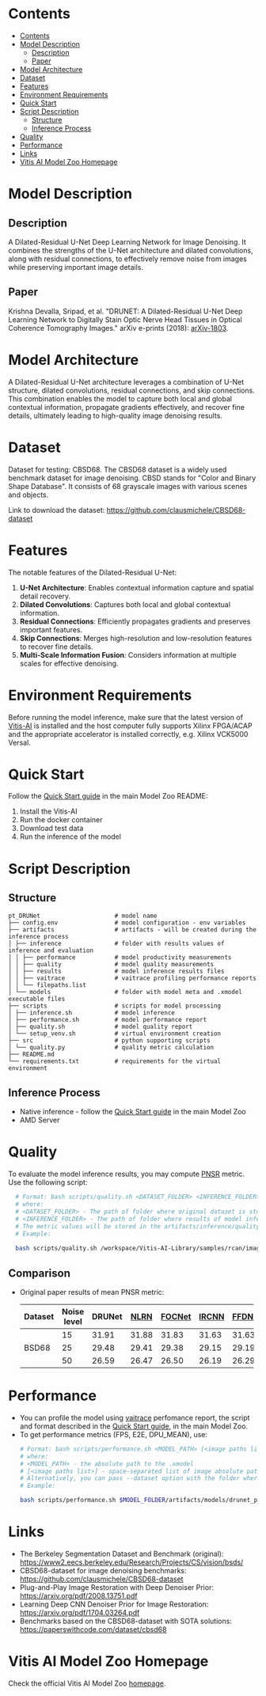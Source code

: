 ﻿# Contents

- [Contents](#contents)
- [Model Description](#model-description)
  - [Description](#description)
  - [Paper](#paper)
- [Model Architecture](#model-architecture)
- [Dataset](#dataset)
- [Features](#features)
- [Environment Requirements](#environment-requirements)
- [Quick Start](#quick-start)
- [Script Description](#script-description)
  - [Structure](#structure)
  - [Inference Process](#inference-process)
- [Quality](#quality)
- [Performance](#performance)
- [Links](#links)
- [Vitis AI Model Zoo Homepage](#vitis-ai-model-zoo-homepage)

# Model Description

## Description

A Dilated-Residual U-Net Deep Learning Network for Image Denoising. It combines the strengths of the U-Net architecture
and dilated convolutions, along with residual connections, to effectively remove noise from images
while preserving important image details.

## Paper

Krishna Devalla, Sripad, et al. "DRUNET: A Dilated-Residual U-Net Deep Learning Network to Digitally Stain Optic
Nerve Head Tissues in Optical Coherence Tomography Images." arXiv e-prints (2018):
[arXiv-1803](https://arxiv.org/abs/1803.00232).

# Model Architecture

A Dilated-Residual U-Net architecture leverages a combination of U-Net structure, dilated convolutions,
residual connections, and skip connections. This combination enables the model to capture both local and global
contextual information, propagate gradients effectively, and recover fine details, ultimately leading
to high-quality image denoising results.

# Dataset

Dataset for testing: CBSD68. The CBSD68  dataset is a widely used benchmark dataset for image denoising. CBSD stands for "Color and Binary Shape Database".
It consists of 68 grayscale images with various scenes and objects.

Link to download the  dataset: https://github.com/clausmichele/CBSD68-dataset

# Features

The notable features of the Dilated-Residual U-Net:

1. **U-Net Architecture**: Enables contextual information capture and spatial detail recovery.
2. **Dilated Convolutions**: Captures both local and global contextual information.
3. **Residual Connections**: Efficiently propagates gradients and preserves important features.
4. **Skip Connections**: Merges high-resolution and low-resolution features to recover fine details.
5. **Multi-Scale Information Fusion**: Considers information at multiple scales for effective denoising.

# Environment Requirements

Before running the model inference, make sure that the latest version of
[Vitis-AI](https://xilinx.github.io/Vitis-AI/docs/install/install.html) is installed and the host computer fully supports
Xilinx FPGA/ACAP and the appropriate accelerator is installed correctly, e.g. Xilinx VCK5000 Versal.

# Quick Start

Follow the [Quick Start guide](../../../README.md#quick-start) in the main Model Zoo README:

1. Install the Vitis-AI
2. Run the docker container
3. Download test data
4. Run the inference of the model

# Script Description

## Structure

```text
pt_DRUNet                     # model name 
├── config.env                # model configuration - env variables
├── artifacts                 # artifacts - will be created during the inference process
│ ├── inference               # folder with results values of inference and evaluation
│ │ ├── performance           # model productivity measurements
│ │ ├── quality               # model quality measurements
│ │ ├── results               # model inference results files
│ │ ├── vaitrace              # vaitrace profiling performance reports
│ │ └── filepaths.list
│ └── models                  # folder with model meta and .xmodel executable files
├── scripts                   # scripts for model processing 
│ ├── inference.sh            # model inference
│ ├── performance.sh          # model performance report
│ ├── quality.sh              # model quality report
│ └── setup_venv.sh           # virtual environment creation
├── src                       # python supporting scripts
│ └── quality.py              # quality metric calculation
├── README.md
└── requirements.txt          # requirements for the virtual environment
```

## Inference Process

- Native inference - follow the [Quick Start guide](../../../README.md#quick-start) in the main Model Zoo
- AMD Server

# Quality

To evaluate the model inference results, you may compute [PNSR](https://en.wikipedia.org/wiki/Peak_signal-to-noise_ratio) metric.
Use the following script:

```bash
  # Format: bash scripts/quality.sh <DATASET_FOLDER> <INFERENCE_FOLDER>
  # where:
  # <DATASET_FOLDER> - The path of folder where original dataset is stored.
  # <INFERENCE_FOLDER> - The path of folder where results of model inference is stored.
  # The metric values will be stored in the artifacts/inference/quality/psnr.txt file
  # Example:
  
  bash scripts/quality.sh /workspace/Vitis-AI-Library/samples/rcan/images/ $MODEL_FOLDER/artifacts/inference/results/
```

## Comparison

- Original paper results of mean PNSR metric:
  <table style="undefined;table-layout: fixed; width: 472px">
    <colgroup>
    <col style="width: 59.444444px">
    <col style="width: 46.444444px">
    <col style="width: 77.444444px">
    <col style="width: 49.444444px">
    <col style="width: 62.444444px">
    <col style="width: 55.444444px">
    <col style="width: 60.444444px">
    <col style="width: 60.444444px">
    </colgroup>
    <thead>
      <tr>
        <th>Dataset</th>
        <th>Noise<br>level</th>
        <th>DRUNet</th>
        <th><a href="https://github.com/Ding-Liu/NLRN" target="_blank" rel="noopener noreferrer">NLRN</a></th>
        <th><a href="https://github.com/hsijiaxidian/FOCNet" target="_blank" rel="noopener noreferrer">FOCNet</a></th>
        <th><a href="https://github.com/cszn/IRCNN" target="_blank" rel="noopener noreferrer">IRCNN</a></th>
        <th><a href="https://github.com/cszn/FFDNet" target="_blank" rel="noopener noreferrer">FFDNet</a></th>
        <th><a href="https://github.com/cszn/DnCNN" target="_blank" rel="noopener noreferrer">DnCNN</a></th>
      </tr>
    </thead>
    <tbody>
      <tr>
        <td rowspan="3">BSD68</td>
        <td>15</td>
        <td>31.91</td>
        <td>31.88</td>
        <td>31.83</td>
        <td>31.63</td>
        <td>31.63</td>
        <td>31.73</td>
      </tr>
      <tr>
        <td>25</td>
        <td>29.48</td>
        <td>29.41</td>
        <td>29.38</td>
        <td>29.15</td>
        <td>29.19</td>
        <td>29.23</td>
      </tr>
      <tr>
        <td>50</td>
        <td>26.59</td>
        <td>26.47</td>
        <td>26.50</td>
        <td>26.19</td>
        <td>26.29</td>
        <td>26.23</td>
      </tr>
    </tbody>
    </table>

# Performance

- You can profile the model using [vaitrace](https://docs.xilinx.com/r/en-US/ug1414-vitis-ai/Starting-a-Simple-Trace-with-vaitrace) perfomance report,
  the script and format described in the [Quick Start guide](../../../README.md#vaitrace), in the main Model Zoo.
- To get performance metrics (FPS, E2E, DPU_MEAN), use:
  ```bash
  # Format: bash scripts/performance.sh <MODEL_PATH> [<image paths list>]
  # where:
  # <MODEL_PATH> - the absolute path to the .xmodel
  # [<image paths list>] - space-separated list of image absolute paths
  # Alternatively, you can pass --dataset option with the folder where images are stored.
  # Example:

  bash scripts/performance.sh $MODEL_FOLDER/artifacts/models/drunet_pt/drunet_pt.xmodel --dataset /workspace/Vitis-AI-Library/samples/rcan/images/
  ```


# Links

- The Berkeley Segmentation Dataset and Benchmark (original): https://www2.eecs.berkeley.edu/Research/Projects/CS/vision/bsds/
- CBSD68-dataset for image denoising benchmarks: https://github.com/clausmichele/CBSD68-dataset
- Plug-and-Play Image Restoration with Deep Denoiser Prior: https://arxiv.org/pdf/2008.13751.pdf
- Learning Deep CNN Denoiser Prior for Image Restoration: https://arxiv.org/pdf/1704.03264.pdf
- Benchmarks based on the CBSD68-dataset with SOTA solutions: https://paperswithcode.com/dataset/cbsd68

# Vitis AI Model Zoo Homepage

Check the official Vitis AI Model Zoo [homepage](https://github.com/Xilinx/Vitis-AI/tree/master/model_zoo).
